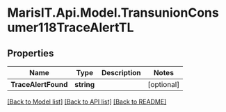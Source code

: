 
# MarisIT.Api.Model.TransunionConsumer118TraceAlertTL

## Properties

Name | Type | Description | Notes
------------ | ------------- | ------------- | -------------
**TraceAlertFound** | **string** |  | [optional] 

[[Back to Model list]](../README.md#documentation-for-models)
[[Back to API list]](../README.md#documentation-for-api-endpoints)
[[Back to README]](../README.md)

